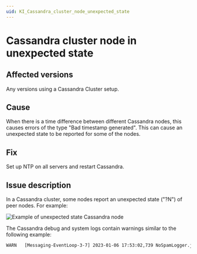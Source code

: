 ```yaml
---
uid: KI_Cassandra_cluster_node_unexpected_state
---
```


# Cassandra cluster node in unexpected state

## Affected versions

Any versions using a Cassandra Cluster setup.

## Cause

When there is a time difference between different Cassandra nodes, this causes errors of the type "Bad timestamp generated". This can cause an unexpected state to be reported for some of the nodes.

## Fix

Set up NTP on all servers and restart Cassandra.

## Issue description

In a Cassandra cluster, some nodes report an unexpected state ("?N") of peer nodes. For example:

![Example of unexpected state Cassandra node](~/user-guide/images/KI_Cassandra_node_unexpected.png)

The Cassandra debug and system logs contain warnings similar to the following example:

```txt
WARN   [Messaging-EventLoop-3-7] 2023-01-06 17:53:02,739 NoSpamLogger.java:95 - Bad timestamp 1673020344443 generated, overriding with currentTimeMillis = 1673023982737
```
